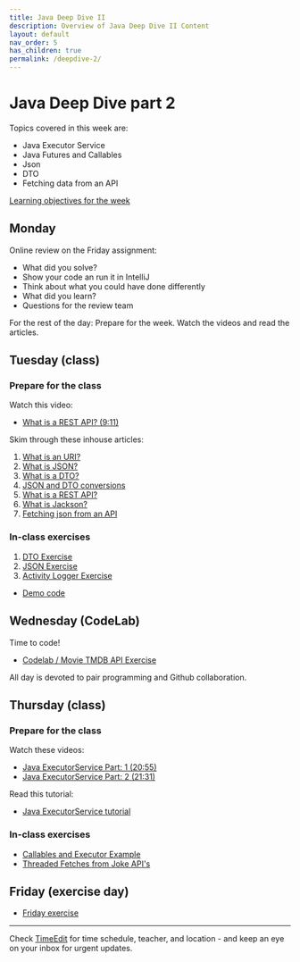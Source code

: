 ```yaml
---
title: Java Deep Dive II
description: Overview of Java Deep Dive II Content
layout: default
nav_order: 5
has_children: true
permalink: /deepdive-2/
---
```


# Java Deep Dive part 2

Topics covered in this week are:

- Java Executor Service
- Java Futures and Callables
- Json
- DTO
- Fetching data from an API

[Learning objectives for the week](learningObjectives.md)

## Monday

Online review on the Friday assignment:

- What did you solve?
- Show your code an run it in IntelliJ
- Think about what you could have done differently
- What did you learn?
- Questions for the review team

For the rest of the day: Prepare for the week. Watch the videos and read the articles.

## Tuesday (class)

### Prepare for the class

Watch this video:

- [What is a REST API? (9:11)](https://youtu.be/lsMQRaeKNDk?si=hi35_BWNJNM8e4LY)

Skim through these inhouse articles:

1. [What is an URI?](../toolbox/dataintegration/uri.md)
2. [What is JSON?](../toolbox/dataintegration//json.md)
3. [What is a DTO?](../toolbox/designpatterns/dto.md)
4. [JSON and DTO conversions](../toolbox/dataintegration/dto_conversion.md)
5. [What is a REST API?](../toolbox/dataintegration/rest_api.md)
6. [What is Jackson?](../toolbox/dataintegration/jackson.md)
7. [Fetching json from an API](../toolbox/dataintegration/httpclient.md)

### In-class exercises

1. [DTO Exercise](./exercises/dto_exercise.md)
2. [JSON Exercise](./exercises/json_exercise.md)
3. [Activity Logger Exercise](./exercises/activity_logger_part1.md)

- [Demo code](https://github.com/HartmannDemoCode/webscraping)

## Wednesday (CodeLab)

Time to code!

- [Codelab / Movie TMDB API Exercise](./exercises/codelab.md)

All day is devoted to pair programming and Github collaboration.

## Thursday (class)

### Prepare for the class

Watch these videos:

- [Java ExecutorService Part: 1 (20:55)](https://www.youtube.com/watch?t=1&amp;v=Nb85yJ1fPXM)  
- [Java ExecutorService Part: 2 (21:31)](https://www.youtube.com/watch?t=1&amp;v=MB_qCXBSgK0)

Read this tutorial:

- [Java ExecutorService tutorial](https://www.baeldung.com/java-executor-service-tutorial)

### In-class exercises

- [Callables and Executor Example](./exercises/executor_callables.md)
- [Threaded Fetches from Joke API's](./exercises/thread_jokes.md)

## Friday (exercise day)

- [Friday exercise](./exercises/activity_logger_part2.md)

<hr>

Check [TimeEdit](https://skema.cphbusiness.dk/) for time schedule, teacher, and location - and keep an eye on your inbox for urgent updates.
